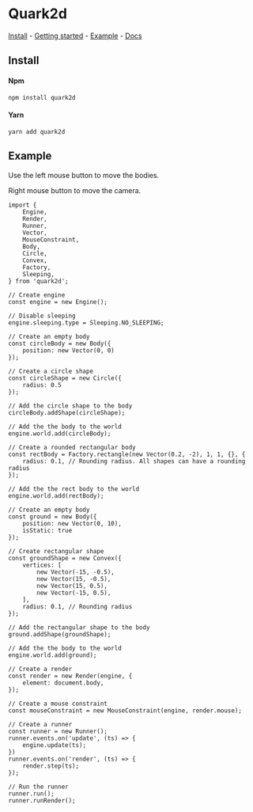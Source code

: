 # Quark2d

[Install](#install) - [Getting started](https://github.com/fominvic81/Quark2d/wiki/Getting-started) - [Example](#Example) - [Docs](https://github.com/fominvic81/Quark2d/wiki/Documentation)

## Install

#### Npm
    npm install quark2d
#### Yarn
    yarn add quark2d

## Example

Use the left mouse button to move the bodies.

Right mouse button to move the camera.

    import {
        Engine,
        Render,
        Runner,
        Vector,
        MouseConstraint,
        Body,
        Circle,
        Convex,
        Factory,
        Sleeping,
    } from 'quark2d';

    // Create engine
    const engine = new Engine();

    // Disable sleeping
    engine.sleeping.type = Sleeping.NO_SLEEPING;

    // Create an empty body
    const circleBody = new Body({
        position: new Vector(0, 0)
    });

    // Create a circle shape
    const circleShape = new Circle({
        radius: 0.5
    });

    // Add the circle shape to the body
    circleBody.addShape(circleShape);

    // Add the the body to the world
    engine.world.add(circleBody);

    // Create a rounded rectangular body
    const rectBody = Factory.rectangle(new Vector(0.2, -2), 1, 1, {}, {
        radius: 0.1, // Rounding radius. All shapes can have a rounding radius
    });

    // Add the the rect body to the world
    engine.world.add(rectBody);

    // Create an empty body
    const ground = new Body({
        position: new Vector(0, 10),
        isStatic: true
    });

    // Create rectangular shape
    const groundShape = new Convex({
        vertices: [
            new Vector(-15, -0.5),
            new Vector(15, -0.5),
            new Vector(15, 0.5),
            new Vector(-15, 0.5),
        ],
        radius: 0.1, // Rounding radius
    });

    // Add the rectangular shape to the body
    ground.addShape(groundShape);

    // Add the the body to the world
    engine.world.add(ground);

    // Create a render
    const render = new Render(engine, {
        element: document.body,
    });

    // Create a mouse constraint
    const mouseConstraint = new MouseConstraint(engine, render.mouse);

    // Create a runner
    const runner = new Runner();
    runner.events.on('update', (ts) => {
        engine.update(ts);
    })
    runner.events.on('render', (ts) => {
        render.step(ts);
    });

    // Run the runner
    runner.run();
    runner.runRender();